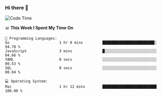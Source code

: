 ### Hi there 👋

<!--
**CrazyCollin/crazycollin** is a ✨ _special_ ✨ repository because its `README.md` (this file) appears on your GitHub profile.

Here are some ideas to get you started:

- 🔭 I’m currently working on ...
- 🌱 I’m currently learning ...
- 👯 I’m looking to collaborate on ...
- 🤔 I’m looking for help with ...
- 💬 Ask me about ...
- 📫 How to reach me: ...
- 😄 Pronouns: ...
- ⚡ Fun fact: ...
-->

<!--START_SECTION:waka-->
![Code Time](http://img.shields.io/badge/Code%20Time-3%2C459%20hrs%2011%20mins-blue)

📊 **This Week I Spent My Time On** 

```text
💬 Programming Languages: 
Go                       1 hr 8 mins         ████████████████████████░   94.78 % 
JavaScript               3 mins              █░░░░░░░░░░░░░░░░░░░░░░░░   04.66 % 
YAML                     0 secs              ░░░░░░░░░░░░░░░░░░░░░░░░░   00.53 % 
SQL                      0 secs              ░░░░░░░░░░░░░░░░░░░░░░░░░   00.04 % 

💻 Operating System: 
Mac                      1 hr 12 mins        █████████████████████████   100.00 % 
```


<!--END_SECTION:waka-->
